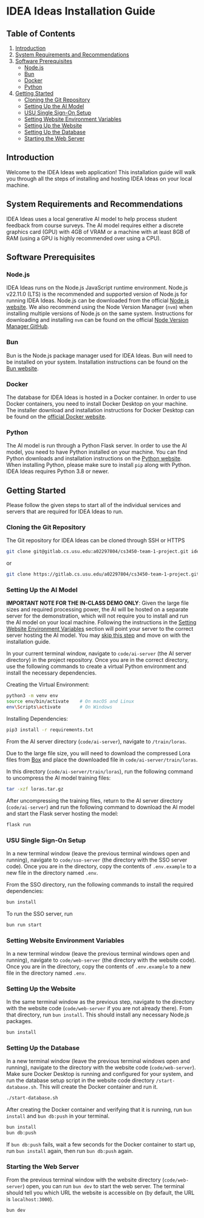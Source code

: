 # IDEA Ideas Installation Guide

## Table of Contents
1. [Introduction](#introduction)
2. [System Requirements and Recommendations](#system-requirements-and-recommendations)
3. [Software Prerequisites](#software-prerequisites)
   - [Node.js](#nodejs)
   - [Bun](#bun)
   - [Docker](#docker)
   - [Python](#python)
4. [Getting Started](#getting-started)
   - [Cloning the Git Repository](#cloning-the-git-repository)
   - [Setting Up the AI Model](#setting-up-the-ai-model)
   - [USU Single Sign-On Setup](#usu-single-sign-on-setup)
   - [Setting Website Environment Variables](#setting-website-environment-variables)
   - [Setting Up the Website](#setting-up-the-website)
   - [Setting Up the Database](#setting-up-the-database)
   - [Starting the Web Server](#starting-the-web-server)

## Introduction
Welcome to the IDEA Ideas web application! This installation guide will walk you through all the steps of installing and hosting IDEA Ideas on your local machine.

## System Requirements and Recommendations
IDEA Ideas uses a local generative AI model to help process student feedback from course surveys. The AI model requires either a discrete graphics card (GPU) with 4GB of VRAM or a machine with at least 8GB of RAM (using a GPU is highly recommended over using a CPU).

## Software Prerequisites
### Node.js
IDEA Ideas runs on the Node.js JavaScript runtime environment. Node.js v22.11.0 (LTS) is the recommended and supported version of Node.js for running IDEA Ideas. Node.js can be downloaded from the official [Node.js website](https://nodejs.org/en/download/package-manager). We also recommend using the Node Version Manager (`nvm`) when installing multiple versions of Node.js on the same system. Instructions for downloading and installing `nvm` can be found on the official [Node Version Manager GitHub](https://github.com/nvm-sh/nvm).

### Bun
Bun is the Node.js package manager used for IDEA Ideas. Bun will need to be installed on your system. Installation instructions can be found on the [Bun website](https://bun.sh/).

### Docker
The database for IDEA Ideas is hosted in a Docker container. In order to use Docker containers, you need to install Docker Desktop on your machine. The installer download and installation instructions for Docker Desktop can be found on the [official Docker website](https://www.docker.com/products/docker-desktop/).

### Python
The AI model is run through a Python Flask server. In order to use the AI model, you need to have Python installed on your machine. You can find Python downloads and installation instructions on the [Python website](https://www.python.org/). When installing Python, please make sure to install `pip` along with Python. IDEA Ideas requires Python 3.8 or newer.

## Getting Started
Please follow the given steps to start all of the individual services and servers that are required for IDEA Ideas to run.

### Cloning the Git Repository
The Git repository for IDEA Ideas can be cloned through SSH or HTTPS
```bash
git clone git@gitlab.cs.usu.edu:a02297804/cs3450-team-1-project.git idea-ideas
```
or
```bash
git clone https://gitlab.cs.usu.edu/a02297804/cs3450-team-1-project.git idea-ideas
```

### Setting Up the AI Model

**IMPORTANT NOTE FOR THE IN-CLASS DEMO ONLY**: Given the large file sizes and required processing power, the AI will be hosted on a separate server for the demonstration, which will not require you to install and run the AI model on your local machine. Following the instructions in the [Setting Website Environment Variables](#setting-website-environment-variables) section will point your server to the correct server hosting the AI model. You may [skip this step](#usu-single-sign-on-setup) and move on with the installation guide.

In your current terminal window, navigate to `code/ai-server` (the AI server directory) in the project repository. Once you are in the correct directory, use the following commands to create a virtual Python environment and install the necessary dependencies.

Creating the Virtual Environment:
```bash
python3 -m venv env
source env/bin/activate    # On macOS and Linux
env\Scripts\activate       # On Windows
```

Installing Dependencies:
```bash
pip3 install -r requirements.txt
```

From the AI server directory (`code/ai-server`), navigate to `/train/loras`. 

Due to the large file size, you will need to download the compressed Lora files from [Box](https://usu.box.com/s/lkhwa4i88vzo97z94eiahzrned3xg5q3) and place the downloaded file in `code/ai-server/train/loras`.

In this directory (`code/ai-server/train/loras`), run the following command to uncompress the AI model training files:
```bash
tar -xzf loras.tar.gz
```

After uncompressing the training files, return to the AI server directory (`code/ai-server`) and run the following command to download the AI model and start the Flask server hosting the model:
```bash
flask run
```

### USU Single Sign-On Setup
In a new terminal window (leave the previous terminal windows open and running), navigate to `code/sso-server` (the directory with the SSO server code). Once you are in the directory, copy the contents of `.env.example` to a new file in the directory named `.env`.

From the SSO directory, run the following commands to install the required dependencies:
```bash
bun install
```

To run the SSO server, run
```bash
bun run start
```

### Setting Website Environment Variables
In a new terminal window (leave the previous terminal windows open and running), navigate to `code/web-server` (the directory with the website code). Once you are in the directory, copy the contents of `.env.example` to a new file in the directory named `.env`.

### Setting Up the Website
In the same terminal window as the previous step, navigate to the directory with the website code (`code/web-server` if you are not already there). From that directory, run `bun install`. This should install any necessary Node.js packages.
```bash
bun install
```

### Setting Up the Database
In a new terminal window (leave the previous terminal windows open and running), navigate to the directory with the website code (`code/web-server`). Make sure Docker Desktop is running and configured for your system, and run the database setup script in the website code directory `/start-database.sh`. This will create the Docker container and run it.
```bash
./start-database.sh
```

After creating the Docker container and verifying that it is running, run `bun install` and `bun db:push` in your terminal.
```bash
bun install
bun db:push
```

If `bun db:push` fails, wait a few seconds for the Docker container to start up, run `bun install` again, then run `bun db:push` again.

### Starting the Web Server
From the previous terminal window with the website directory (`code/web-server`) open, you can run `bun dev` to start the web server. The terminal should tell you which URL the website is accessible on (by default, the URL is `localhost:3000`).
```bash
bun dev
```
